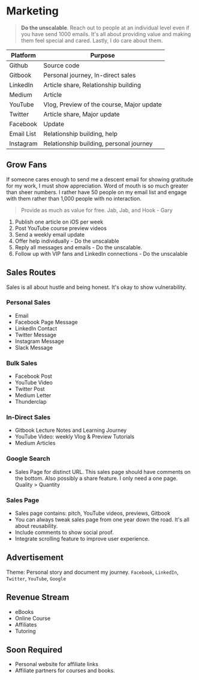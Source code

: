 # Marketing

> **Do the unscalable**. Reach out to people at an individual level even if you have send 1000 emails. It's all about providing value and making them feel special and cared. Lastly, I do care about them.

 | Platform   | Purpose   |
 |------------|------------|
 |  Github | Source code   |  
 |  Gitbook  | Personal journey, In-direct sales    |   
 |  LinkedIn |  Article share, Relationship building  |  
 |  Medium |   Article  |  
 |  YouTube | Vlog, Preview of the course, Major update   |   
 |  Twitter |    Article share, Major update |
 |  Facebook |  Update  |  
 |  Email List  | Relationship building, help   |   
 |  Instagram  | Relationship building, personal journey     |  


## Grow Fans
If someone cares enough to send me a descent email for showing gratitude for my work, I must show appreciation. Word of mouth is so much greater than sheer numbers. I rather have 50 people on my email list and engage with them rather than 1,000 people with no interaction.
> Provide as much as value for free. Jab, Jab, and Hook - Gary

 1.  Publish one article on iOS per week
 2.  Post YouTube course preview videos
 3. Send a weekly email update
 4.  Offer help individually - Do the unscalable
 5.  Reply all messages and emails - Do the unscalable.
 6.  Follow up with VIP fans and LinkedIn connections - Do the unscalable

## Sales Routes
Sales is all about hustle and being honest. It's okay to show vulnerability.
### Personal Sales
 - Email
 - Facebook Page Message
 - LinkedIn Contact
 - Twitter Message
 - Instagram Message
 - Slack Message   

### Bulk Sales
 - Facebook Post
 - YouTube Video
 - Twitter Post
 - Medium Letter
 - Thunderclap

### In-Direct Sales
 - Gitbook Lecture Notes and Learning Journey
 - YouTube Video: weekly Vlog & Preview Tutorials
 - Medium Articles

### Google Search
 - Sales Page for distinct URL. This sales page should have comments on the bottom. Also possibly a share feature. I only need a one page. Quality > Quantity

### Sales Page
 - Sales page contains: pitch, YouTube videos, previews, Gitbook
 - You can always tweak sales page from one year down the road. It's all about reusability.
 - Include comments to show social proof.
 - Integrate scrolling feature to improve user experience.

## Advertisement
Theme: Personal story and document my journey.  `Facebook`, `LinkedIn`, `Twitter`, `YouTube`, `Google`

## Revenue Stream
 - eBooks
 - Online Course
 - Affiliates
 - Tutoring

## Soon Required
 - Personal website for affiliate links
 - Affiliate partners for courses and books.
